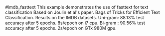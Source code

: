 #imdb_fasttext
This example demonstrates the use of fasttext for text classification Based on Joulin et al's paper.
Bags of Tricks for Efficient Text Classification.
Results on the IMDB datasets. 
Uni-gram: 88.13% test accuracy after 5 epochs. 8s/epoch on i7 cpu. 
Bi-gram : 90.56% test accuracy after 5 epochs. 2s/epoch on GTx 980M gpu.
